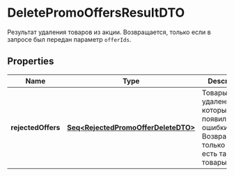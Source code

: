 

# DeletePromoOffersResultDTO

Результат удаления товаров из акции.  Возвращается, только если в запросе был передан параметр `offerIds`. 

## Properties

Name | Type | Description | Notes
------------ | ------------- | ------------- | -------------
**rejectedOffers** | [**Seq&lt;RejectedPromoOfferDeleteDTO&gt;**](RejectedPromoOfferDeleteDTO.md) | Товары, при удалении которых появились ошибки.  Возвращается, только если есть такие товары.  |  [optional]



